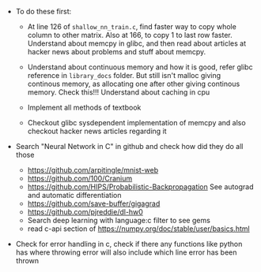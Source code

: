 - To do these first:
  - At line 126 of `shallow_nn_train.c`, find faster way to copy whole column to other
    matrix. Also at 166, to copy 1 to last row faster.
    Understand about memcpy in glibc, and then read about articles at hacker news about
    problems and stuff about memcpy.

  - Understand about continuous memory and how it is good, refer glibc reference in
    `library_docs` folder.
    But still isn't malloc giving continous memory, as allocating one after other giving
    continous memory. Check this!!!
    Understand about caching in cpu

  - Implement all methods of textbook

  - Checkout glibc sysdependent implementation of memcpy and also checkout hacker news
    articles regarding it


- Search "Neural Network in C" in github and check how did they do all those
  - https://github.com/arpitingle/mnist-web
  - https://github.com/100/Cranium
  - https://github.com/HIPS/Probabilistic-Backpropagation
    See autograd and automatic differentiation
  - https://github.com/save-buffer/gigagrad
  - https://github.com/pjreddie/dl-hw0
  - Search deep learning with language:c filter to see gems
  - read c-api section of https://numpy.org/doc/stable/user/basics.html

- Check for error handling in c, check if there any functions like
  python has where throwing error will also include which line error has been thrown
